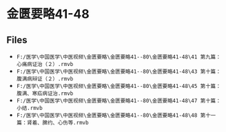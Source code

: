# 金匮要略41-48

## Files

- `F:/医学\中国医学\中医视频\金匮要略\金匮要略41--80\金匮要略41-48\41 第九篇：心痛病证治（２）.rmvb`
- `F:/医学\中国医学\中医视频\金匮要略\金匮要略41--80\金匮要略41-48\43 第十篇：腹满病辩证（２）.rmvb`
- `F:/医学\中国医学\中医视频\金匮要略\金匮要略41--80\金匮要略41-48\45 第十篇：腹满、寒疝病证治.rmvb`
- `F:/医学\中国医学\中医视频\金匮要略\金匮要略41--80\金匮要略41-48\47 第十篇：小结.rmvb`
- `F:/医学\中国医学\中医视频\金匮要略\金匮要略41--80\金匮要略41-48\48 第十一篇：肾着、脾约、心伤等.rmvb`
